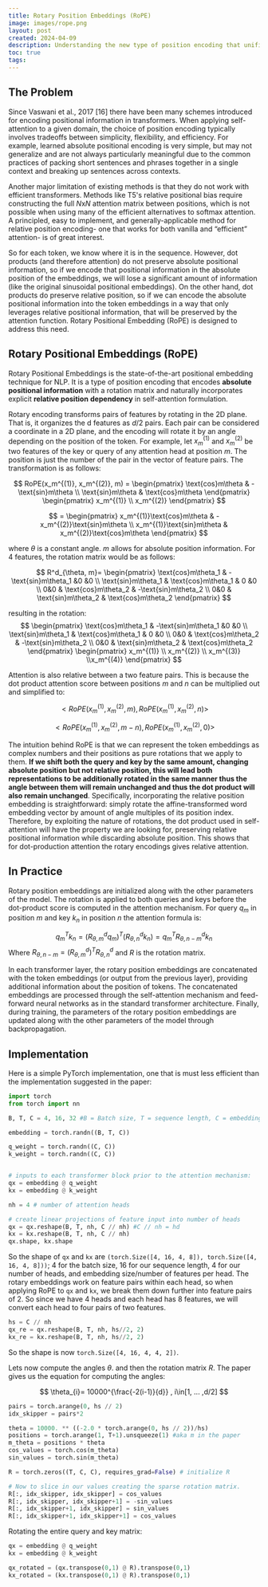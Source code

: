 ```yaml
---
title: Rotary Position Embeddings (RoPE)
image: images/rope.png
layout: post
created: 2024-04-09
description: Understanding the new type of position encoding that unifies absolute and relative approaches.
toc: true
tags:
---
```

## The Problem
Since Vaswani et al., 2017 [16] there have been many schemes introduced for encoding positional information in transformers. When applying self-attention to a given domain, the choice of position encoding typically involves tradeoffs between simplicity, flexibility, and efficiency. For example, learned absolute positional encoding is very simple, but may not generalize and are not always particularly meaningful due to the common practices of packing short sentences and phrases together in a single context and breaking up sentences across contexts.

Another major limitation of existing methods is that they do not work with efficient transformers. Methods like T5's relative positional bias require constructing the full $N\text{x}N$ attention matrix between positions, which is not possible when using many of the efficient alternatives to softmax attention. A principled, easy to implement, and generally-applicable method for relative position encoding- one that works for both vanilla and “efficient” attention- is of great interest. 

So for each token, we know where it is in the sequence. However, dot products (and therefore attention) do not preserve absolute positional information, so if we encode that positional information in the absolute position of the embeddings, we will lose a significant amount of information (like the original sinusoidal positional embeddings). On the other hand, dot products do preserve relative position, so if we can encode the absolute positional information into the token embeddings in a way that only leverages relative positional information, that will be preserved by the attention function. Rotary Positional Embedding (RoPE) is designed to address this need.
## Rotary Positional Embeddings (RoPE)
Rotary Positional Embeddings is the state-of-the-art positional embedding technique for NLP. It is a type of position encoding that encodes **absolute positional information** with a rotation matrix and naturally incorporates explicit **relative position** **dependency** in self-attention formulation. 

Rotary encoding transforms pairs of features by rotating in the 2D plane. That is, it organizes the d features as $d/2$​ pairs. Each pair can be considered a coordinate in a 2D plane, and the encoding will rotate it by an angle depending on the position of the token. For example, let $x_m^{(1)}$ and $x_m^{(2)}$ be two features of the key or query of any attention head at position $m$. The position is just the number of the pair in the vector of feature pairs. The transformation is as follows:

$$
RoPE(x_m^{(1)}, x_m^{(2)}, m) = \begin{pmatrix}
\text{cos}m\theta & -\text{sin}m\theta 
\\ \text{sin}m\theta  & \text{cos}m\theta 
\end{pmatrix}
\begin{pmatrix} x_m^{(1)}
\\ 
x_m^{(2)}
\end{pmatrix}
$$

$$
 = \begin{pmatrix}
x_m^{(1)}\text{cos}m\theta & -x_m^{(2)}\text{sin}m\theta 
\\ x_m^{(1)}\text{sin}m\theta  & x_m^{(2)}\text{cos}m\theta 
\end{pmatrix}
$$

where $\theta$ is a constant angle. $m$ allows for absolute position information. For 4 features, the rotation matrix would be as follows:

$$
R^d_{\theta, m}=
\begin{pmatrix}
 \text{cos}m\theta_1 & -\text{sin}m\theta_1 
 &0  &0 \\ 
\text{sin}m\theta_1  & \text{cos}m\theta_1  & 0 &0 \\ 
 0&0  &   \text{cos}m\theta_2 & -\text{sin}m\theta_2 
 \\ 
 0&0  &  \text{sin}m\theta_2  & \text{cos}m\theta_2
\end{pmatrix}
$$

resulting in the rotation:
$$
\begin{pmatrix}
 \text{cos}m\theta_1 & -\text{sin}m\theta_1 
 &0  &0 \\ 
\text{sin}m\theta_1  & \text{cos}m\theta_1  & 0 &0 \\ 
 0&0  &   \text{cos}m\theta_2 & -\text{sin}m\theta_2 
 \\ 
 0&0  &  \text{sin}m\theta_2  & \text{cos}m\theta_2
\end{pmatrix}
\begin{pmatrix} x_m^{(1)}
\\ 
x_m^{(2)} \\ x_m^{(3)} \\x_m^{(4)} 
\end{pmatrix}
$$


Attention is also relative between a two feature pairs. This is because the dot product attention score between positions $m$ and $n$ can be multiplied out and simplified to:

$$
<RoPE(x_m^{(1)}, x_m^{(2)}, m), RoPE(x_m^{(1)}, x_m^{(2)}, n)>
$$

$$
<RoPE(x_m^{(1)}, x_m^{(2)}, m-n), RoPE(x_m^{(1)}, x_m^{(2)}, 0)>
$$

The intuition behind RoPE is that we can represent the token embeddings as complex numbers and their positions as pure rotations that we apply to them. **If we shift both the query and key by the same amount, changing absolute position but not relative position, this will lead both representations to be additionally rotated in the same manner thus the angle between them will remain unchanged and thus the dot product will also remain unchanged**. Specifically, incorporating the relative position embedding is straightforward: simply rotate the affine-transformed word embedding vector by amount of angle multiples of its position index. Therefore, by exploiting the nature of rotations, the dot product used in self-attention will have the property we are looking for, preserving relative positional information while discarding absolute position. This shows that for dot-production attention the rotary encodings gives relative attention.

## In Practice
Rotary position embeddings are initialized along with the other parameters of the model. The rotation is applied to both queries and keys before the dot-product score is computed in the attention mechanism. For query $q_m$ in position $m$ and key $k_n$ in position $n$ the attention formula is:

$$
q_m^{T}k_{n}= (R^d_{\theta, m}q_m)^T(R^d_{\theta, n}k_{n})=q^T_mR^d_{\theta, n-m}k_n
$$
Where $R_{\theta, n-m}=(R^d_{\theta, m})^TR^d_{\theta, n}$ and $R$ is the rotation matrix. 

In each transformer layer, the rotary position embeddings are concatenated with the token embeddings (or output from the previous layer), providing additional information about the position of tokens. The concatenated embeddings are processed through the self-attention mechanism and feed-forward neural networks as in the standard transformer architecture. Finally, during training, the parameters of the rotary position embeddings are updated along with the other parameters of the model through backpropagation.
## Implementation
Here is a simple PyTorch implementation, one that is must less efficient than the implementation suggested in the paper:

```python
import torch
from torch import nn

B, T, C = 4, 16, 32 #B = Batch size, T = sequence length, C = embedding size

embedding = torch.randn((B, T, C))

q_weight = torch.randn((C, C))
k_weight = torch.randn((C, C))


# inputs to each transformer block prior to the attention mechanism:
qx = embedding @ q_weight 
kx = embedding @ k_weight 

nh = 4 # number of attention heads

# create linear projections of feature input into number of heads
qx = qx.reshape(B, T, nh, C // nh) #C // nh = hd
kx = kx.reshape(B, T, nh, C // nh)
qx.shape, kx.shape
```

So the shape of `qx` and `kx` are `(torch.Size([4, 16, 4, 8]), torch.Size([4, 16, 4, 8]))`;
4 for the batch size, 16 for our sequence length, 4 for our number of heads, and embedding size/number of features per head. The rotary embeddings work on feature pairs within each head, so when applying RoPE to `qx` and `kx`, we break them down further into feature pairs of 2. So since we have 4 heads and each head has 8 features, we will convert each head to four pairs of two features.

```python
hs = C // nh
qx_re = qx.reshape(B, T, nh, hs//2, 2)
kx_re = kx.reshape(B, T, nh, hs//2, 2)
```

So the shape is now `torch.Size([4, 16, 4, 4, 2])`.

Lets now compute the angles $\theta$. and then the rotation matrix $R$. The paper gives us the equation for computing the angles:

$$
\theta_{i}= 10000^{\frac{-2(i-1)}{d}} , i\in[1, ... ,d/2]
$$

```python
pairs = torch.arange(0, hs // 2)
idx_skipper = pairs*2

theta = 10000. ** ((-2.0 * torch.arange(0, hs // 2))/hs)
positions = torch.arange(1, T+1).unsqueeze(1) #aka m in the paper
m_theta = positions * theta
cos_values = torch.cos(m_theta)
sin_values = torch.sin(m_theta)

R = torch.zeros((T, C, C), requires_grad=False) # initialize R

# Now to slice in our values creating the sparse rotation matrix. 
R[:, idx_skipper, idx_skipper] = cos_values
R[:, idx_skipper, idx_skipper+1] = -sin_values
R[:, idx_skipper+1, idx_skipper] = sin_values
R[:, idx_skipper+1, idx_skipper+1] = cos_values

```

Rotating the entire query and key matrix:
```python
qx = embedding @ q_weight 
kx = embedding @ k_weight 

qx_rotated = (qx.transpose(0,1) @ R).transpose(0,1)
kx_rotated = (kx.transpose(0,1) @ R).transpose(0,1)
```
